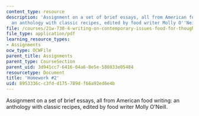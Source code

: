 ```yaml
---
content_type: resource
description: 'Assignment on a set of brief essays, all from American food writing:
  an anthology with classic recipes, edited by food writer Molly O''Neill.'
file: /courses/21w-730-4-writing-on-contemporary-issues-food-for-thought-writing-and-reading-about-the-cultures-of-food-fall-2008/8953336cc3fdd175789df66a92ed6e4b_hw_2.pdf
file_type: application/pdf
learning_resource_types:
- Assignments
ocw_type: OCWFile
parent_title: Assignments
parent_type: CourseSection
parent_uid: 3d941cc7-6416-04a6-8e5e-580833e05484
resourcetype: Document
title: 'Homework #2'
uid: 8953336c-c3fd-d175-789d-f66a92ed6e4b
---
```

Assignment on a set of brief essays, all from American food writing: an anthology with classic recipes, edited by food writer Molly O'Neill.

